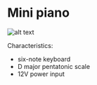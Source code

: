 # Mini piano

![alt text](https://raw.githubusercontent.com/ernesto-g/mini_piano/Pictures/Schematic.png)


Characteristics:

  - six-note keyboard
  - D major pentatonic scale
  - 12V power input


  
